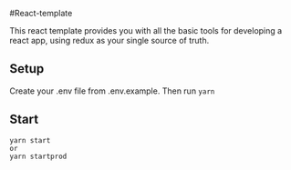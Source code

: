 #React-template

This react template provides you with all the basic tools for developing a react app, using redux as your single source of truth.

Setup
---
Create your .env file from .env.example. Then run `yarn`


Start
---
```
yarn start
or
yarn startprod
```
